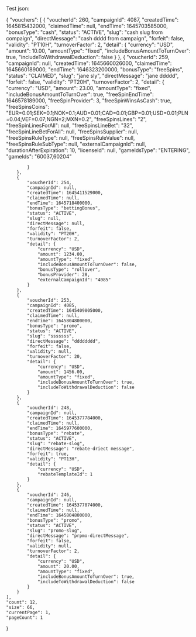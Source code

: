 Test json:

{
"vouchers": [
{
"voucherId": 260,
"campaignId": 4087,
"createdTime": 1645815432000,
"claimedTime": null,
"endTime": 1645703585000,
"bonusType": "cash",
"status": "ACTIVE",
"slug": "cash slug from compaign",
"directMessage": "cash dddd from campaign",
"forfeit": false,
"validity": "PT10H",
"turnoverFactor": 2,
"detail": {
"currency": "USD",
"amount": 10.00,
"amountType": "fixed",
"includeBonusAmountToTurnOver": true,
"includeToWithdrawalDeduction": false
}
},
{
"voucherId": 259,
"campaignId": null,
"createdTime": 1645660026000,
"claimedTime": 1645660189000,
"endTime": 1646323200000,
"bonusType": "freeSpins",
"status": "CLAIMED",
"slug": "jane sly",
"directMessage": "jane ddddd",
"forfeit": false,
"validity": "PT20H",
"turnoverFactor": 2,
"detail": {
"currency": "USD",
"amount": 23.00,
"amountType": "fixed",
"includeBonusAmountToTurnOver": true,
"freeSpinEndTime": 1646578189000,
"freeSpinProvider": 3,
"freeSpinWinsAsCash": true,
"freeSpinsCoins": "EUR=0.01;SEK=0.1;NOK=0.1;AUD=0.01;CAD=0.01;GBP=0.01;USD=0.01;PLN=0.04;VEF=0.07;NGN=2;MXN=0.2",
"freeSpinsLines": "2",
"freeSpinLinesForAll": null,
"freeSpinsLineBet": "32",
"freeSpinLineBetForAll": null,
"freeSpinsSupplier": null,
"freeSpinsRuleType": null,
"freeSpinsRuleValue": null,
"freeSpinsRuleSubType": null,
"externalCampaignId": null,
"durationAfterExpiration": 10,
"licenseId": null,
"gameIdsType": "ENTERING",
"gameIds": "60037,60204"

            }
        },
        {
            "voucherId": 254,
            "campaignId": null,
            "createdTime": 1645411529000,
            "claimedTime": null,
            "endTime": 1645718400000,
            "bonusType": "bettingBonus",
            "status": "ACTIVE",
            "slug": null,
            "directMessage": null,
            "forfeit": false,
            "validity": "PT20H",
            "turnoverFactor": 2,
            "detail": {
                "currency": "USD",
                "amount": 1234.00,
                "amountType": "fixed",
                "includeBonusAmountToTurnOver": false,
                "bonusType": "rollover",
                "bonusProvider": 28,
                "externalCampaignId": "4085"
            }
        },
        {
            "voucherId": 253,
            "campaignId": 4085,
            "createdTime": 1645409805000,
            "claimedTime": null,
            "endTime": 1645804800000,
            "bonusType": "promo",
            "status": "ACTIVE",
            "slug": "sssssss",
            "directMessage": "dddddddd",
            "forfeit": false,
            "validity": null,
            "turnoverFactor": 20,
            "detail": {
                "currency": "USD",
                "amount": 1456.00,
                "amountType": "fixed",
                "includeBonusAmountToTurnOver": true,
                "includeToWithdrawalDeduction": false
            }
        },
        {
            "voucherId": 248,
            "campaignId": null,
            "createdTime": 1645377784000,
            "claimedTime": null,
            "endTime": 1645977600000,
            "bonusType": "rebate",
            "status": "ACTIVE",
            "slug": "rebate-slog",
            "directMessage": "rebate-driect message",
            "forfeit": true,
            "validity": "PT13H",
            "detail": {
                "currency": "USD",
                "rebateTemplateId": 1
            }
        },
        {
            "voucherId": 246,
            "campaignId": null,
            "createdTime": 1645377074000,
            "claimedTime": null,
            "endTime": 1645804800000,
            "bonusType": "promo",
            "status": "ACTIVE",
            "slug": "promo-slug",
            "directMessage": "prpmo-directMessage",
            "forfeit": false,
            "validity": null,
            "turnoverFactor": 2,
            "detail": {
                "currency": "USD",
                "amount": 20.00,
                "amountType": "fixed",
                "includeBonusAmountToTurnOver": true,
                "includeToWithdrawalDeduction": false
            }
        }
    ],
	"count": 12,
    "size": 66,
    "currentPage": 1,
    "pageCount": 1
}